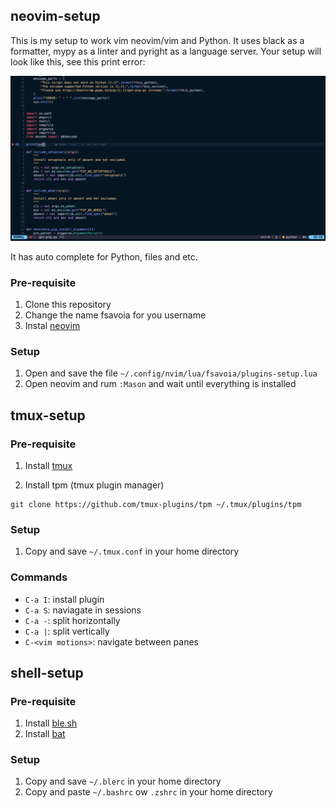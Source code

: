 ## neovim-setup

This is my setup to work vim neovim/vim and Python. It uses black as a formatter, mypy as a linter and pyright as a language server. Your setup will look like this, see this print error:

![neovim_screenshot](/images/image1.png)

It has auto complete for Python, files and etc.

### Pre-requisite

1. Clone this repository
2. Change the name fsavoia for you username
3. Instal [neovim](https://github.com/neovim/neovim/wiki/Installing-Neovim)

### Setup

1. Open and save the file `~/.config/nvim/lua/fsavoia/plugins-setup.lua`
2. Open neovim and rum `:Mason` and wait until everything is installed

## tmux-setup

### Pre-requisite

1. Install [tmux](https://github.com/tmux/tmux/wiki/Installing)

2. Install tpm (tmux plugin manager)

```
git clone https://github.com/tmux-plugins/tpm ~/.tmux/plugins/tpm
```

### Setup

1. Copy and save `~/.tmux.conf` in your home directory

### Commands

* `C-a I`: install plugin
* `C-a S`: naviagate in sessions
* `C-a -`: split horizontally
* `C-a |`: split vertically
* `C-<vim motions>`: navigate between panes

## shell-setup

### Pre-requisite

1. Install [ble.sh](https://github.com/akinomyoga/ble.sh)
2. Install [bat](https://github.com/sharkdp/bat)

### Setup

1. Copy and save `~/.blerc` in your home directory
2. Copy and paste `~/.bashrc` ow `.zshrc` in your home directory

